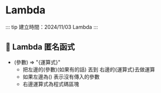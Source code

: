 # Lambda

::: tip 建立時間：2024/11/03
Lambda
:::

## :pushpin: Lambda 匿名函式
- (參數) => "{運算式}"
    - 把左邊的(參數)(如果有的話) 丟到 右邊的{運算式}去做運算
    - 如果左邊為() 表示沒有傳入的參數
    - 右邊運算式為程式碼區塊